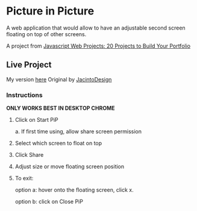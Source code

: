 # Picture in Picture

A web application that would allow to have an adjustable second screen floating on top of other screens.

A project from [Javascript Web Projects: 20 Projects to Build Your Portfolio](https://academy.zerotomastery.io/p/javascript-projects)

## Live Project

My version [here](https://pic-in-pic.netlify.app/)
Original by [JacintoDesign](https://jacintodesign.github.io/picture-in-picture/)


### Instructions

**ONLY WORKS BEST IN DESKTOP CHROME**
1. Click on Start PiP

    a. If first time using, allow share screen permission
    
2. Select which screen to float on top
3. Click Share
4. Adjust size or move floating screen position
5. To exit:

    option a: hover onto the floating screen, click x.

    option b: click on Close PiP